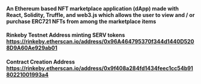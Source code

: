 #### An Ethereum based NFT marketplace application (dApp) made with React, Solidity, Truffle, and web3.js which allows the user to view and / or purchase ERC721 NFTs from among the marketplace items

#### Rinkeby Testnet Address minting SERV tokens https://rinkeby.etherscan.io/address/0x96A464795370f344d1440D5208D9A60Ae929ab01
#### Contract Creation Address https://rinkeby.etherscan.io/address/0x9f408a284fd1434feec1cc54b9180221001993a4
